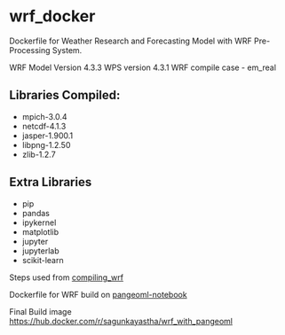 # wrf_docker

Dockerfile for Weather Research and Forecasting Model with WRF Pre-Processing System.

WRF Model Version 4.3.3
WPS version 4.3.1
WRF compile case -  em_real

## Libraries Compiled:
- mpich-3.0.4
- netcdf-4.1.3
- jasper-1.900.1
- libpng-1.2.50
- zlib-1.2.7

## Extra Libraries
- pip
- pandas 
- ipykernel 
- matplotlib 
- jupyter
- jupyterlab
- scikit-learn

Steps used from [compiling_wrf](https://www2.mmm.ucar.edu/wrf/OnLineTutorial/compilation_tutorial.php)

Dockerfile for WRF build on [pangeoml-notebook](https://hub.docker.com/r/pangeo/ml-notebook) 

Final Build image https://hub.docker.com/r/sagunkayastha/wrf_with_pangeoml